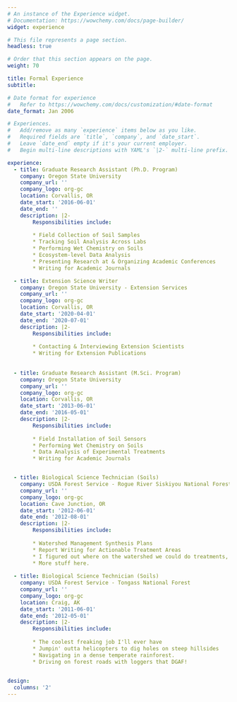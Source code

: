 ```yaml
---
# An instance of the Experience widget.
# Documentation: https://wowchemy.com/docs/page-builder/
widget: experience

# This file represents a page section.
headless: true

# Order that this section appears on the page.
weight: 70

title: Formal Experience
subtitle:

# Date format for experience
#   Refer to https://wowchemy.com/docs/customization/#date-format
date_format: Jan 2006

# Experiences.
#   Add/remove as many `experience` items below as you like.
#   Required fields are `title`, `company`, and `date_start`.
#   Leave `date_end` empty if it's your current employer.
#   Begin multi-line descriptions with YAML's `|2-` multi-line prefix.

experience:
  - title: Graduate Research Assistant (Ph.D. Program)
    company: Oregon State University
    company_url: ''
    company_logo: org-gc
    location: Corvallis, OR
    date_start: '2016-06-01'
    date_end: ''
    description: |2-
        Responsibilities include:
        
        * Field Collection of Soil Samples
        * Tracking Soil Analysis Across Labs
        * Performing Wet Chemistry on Soils
        * Ecosystem-level Data Analysis
        * Presenting Research at & Organizing Academic Conferences
        * Writing for Academic Journals

  - title: Extension Science Writer
    company: Oregon State University - Extension Services
    company_url: ''
    company_logo: org-gc
    location: Corvallis, OR
    date_start: '2020-04-01'
    date_end: '2020-07-01'
    description: |2-
        Responsibilities include:
        
        * Contacting & Interviewing Extension Scientists
        * Writing for Extension Publications
        
        
  - title: Graduate Research Assistant (M.Sci. Program)
    company: Oregon State University
    company_url: ''
    company_logo: org-gc
    location: Corvallis, OR
    date_start: '2013-06-01'
    date_end: '2016-05-01'
    description: |2-
        Responsibilities include:
        
        * Field Installation of Soil Sensors
        * Performing Wet Chemistry on Soils
        * Data Analysis of Experimental Treatments
        * Writing for Academic Journals


  - title: Biological Science Technician (Soils)
    company: USDA Forest Service - Rogue River Siskiyou National Forest
    company_url: ''
    company_logo: org-gc
    location: Cave Junction, OR
    date_start: '2012-06-01'
    date_end: '2012-08-01'
    description: |2-
        Responsibilities include:
        
        * Watershed Management Synthesis Plans
        * Report Writing for Actionable Treatment Areas
        * I figured out where on the watershed we could do treatments, and overlaid that with other management objectives to try and get two birds with one stone. How does this run on sentence look for 'responsibilities'? 
        * More stuff here. 
        
  - title: Biological Science Technician (Soils)
    company: USDA Forest Service - Tongass National Forest
    company_url: ''
    company_logo: org-gc
    location: Craig, AK
    date_start: '2011-06-01'
    date_end: '2012-05-01'
    description: |2-
        Responsibilities include:
        
        * The coolest freaking job I'll ever have
        * Jumpin' outta helicopters to dig holes on steep hillsides
        * Navigating in a dense temperate rainforest. 
        * Driving on forest roads with loggers that DGAF!        
        

design:
  columns: '2'
---
```

